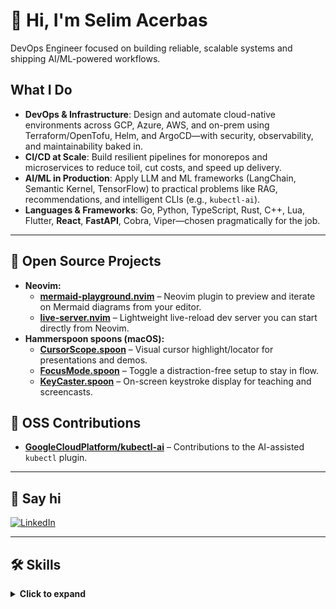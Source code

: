 # 👋 Hi, I'm Selim Acerbas

DevOps Engineer focused on building reliable, scalable systems and shipping AI/ML-powered workflows.

## What I Do
- **DevOps & Infrastructure**: Design and automate cloud-native environments across GCP, Azure, AWS, and on-prem using Terraform/OpenTofu, Helm, and ArgoCD—with security, observability, and maintainability baked in.
- **CI/CD at Scale**: Build resilient pipelines for monorepos and microservices to reduce toil, cut costs, and speed up delivery.
- **AI/ML in Production**: Apply LLM and ML frameworks (LangChain, Semantic Kernel, TensorFlow) to practical problems like RAG, recommendations, and intelligent CLIs (e.g., `kubectl-ai`).
- **Languages & Frameworks**: Go, Python, TypeScript, Rust, C++, Lua, Flutter, **React**, **FastAPI**, Cobra, Viper—chosen pragmatically for the job.

---

## 🧰 Open Source Projects
- **Neovim:**
  - **[mermaid-playground.nvim](https://github.com/selimacerbas/mermaid-playground.nvim)** – Neovim plugin to preview and iterate on Mermaid diagrams from your editor.  
  - **[live-server.nvim](https://github.com/selimacerbas/live-server.nvim)** – Lightweight live-reload dev server you can start directly from Neovim.  
- **Hammerspoon spoons (macOS):**
  - **[CursorScope.spoon](https://github.com/selimacerbas/CursorScope.spoon)** – Visual cursor highlight/locator for presentations and demos.
  - **[FocusMode.spoon](https://github.com/selimacerbas/FocusMode.spoon)** – Toggle a distraction-free setup to stay in flow.
  - **[KeyCaster.spoon](https://github.com/selimacerbas/KeyCaster.spoon)** – On-screen keystroke display for teaching and screencasts.

## 🤝 OSS Contributions

- **[GoogleCloudPlatform/kubectl-ai](https://github.com/GoogleCloudPlatform/kubectl-ai)** – Contributions to the AI-assisted `kubectl` plugin.

---

## 🔗 Say hi

[![LinkedIn](https://img.shields.io/badge/LinkedIn-000000?style=for-the-badge&logo=linkedin&logoColor=white)](https://www.linkedin.com/in/selimacerbas/)

---

## 🛠️ Skills
<details>
<summary><b>Click to expand</b></summary>

### Programming Languages
![Python](https://img.shields.io/badge/Python-000000?style=for-the-badge&logo=python&logoColor=white)
![TypeScript](https://img.shields.io/badge/TypeScript-000000?style=for-the-badge&logo=typescript&logoColor=white)
![Go](https://img.shields.io/badge/Go-000000?style=for-the-badge&logo=go&logoColor=white)
![Rust](https://img.shields.io/badge/Rust-000000?style=for-the-badge&logo=rust&logoColor=white)
![C++](https://img.shields.io/badge/C%2B%2B-000000?style=for-the-badge&logo=c%2B%2B&logoColor=white)
![Dart](https://img.shields.io/badge/Dart-000000?style=for-the-badge&logo=dart&logoColor=white)
![Bash](https://img.shields.io/badge/Bash-000000?style=for-the-badge&logo=gnu-bash&logoColor=white)
![Lua](https://img.shields.io/badge/Lua-000000?style=for-the-badge&logo=lua&logoColor=white)

### Programming Frameworks
![React](https://img.shields.io/badge/React-000000?style=for-the-badge&logo=react&logoColor=white)
![FastAPI](https://img.shields.io/badge/FastAPI-000000?style=for-the-badge&logo=fastapi&logoColor=white)
![TensorFlow](https://img.shields.io/badge/TensorFlow-000000?style=for-the-badge&logo=tensorflow&logoColor=white)
![Keras](https://img.shields.io/badge/Keras-000000?style=for-the-badge&logo=keras&logoColor=white)
![ADK](https://img.shields.io/badge/ADK-000000?style=for-the-badge)
![Semantic_Kernel](https://img.shields.io/badge/Semantic_Kernel-000000?style=for-the-badge&logo=microsoft&logoColor=white)
![LangChain](https://img.shields.io/badge/LangChain-000000?style=for-the-badge&logo=python&logoColor=white)
![RAGFlow](https://img.shields.io/badge/RAGFlow-000000?style=for-the-badge)
![Cobra](https://img.shields.io/badge/Cobra-000000?style=for-the-badge&logo=go&logoColor=white)
![Viper](https://img.shields.io/badge/Viper-000000?style=for-the-badge&logo=go&logoColor=white)
![Flutter](https://img.shields.io/badge/Flutter-000000?style=for-the-badge&logo=flutter&logoColor=white)

### Applied ML / LLM
![Recommender_Systems](https://img.shields.io/badge/Recommender_Systems-000000?style=for-the-badge)
![Reinforcement_Learning](https://img.shields.io/badge/Reinforcement_Learning-000000?style=for-the-badge)
![MCP](https://img.shields.io/badge/MCP-000000?style=for-the-badge)
![RAG](https://img.shields.io/badge/RAG-000000?style=for-the-badge)
![CAG](https://img.shields.io/badge/CAG-000000?style=for-the-badge)
![A2A](https://img.shields.io/badge/A2A-000000?style=for-the-badge)

### Data Processing
![ETL_Pipelines](https://img.shields.io/badge/ETL_Pipelines-000000?style=for-the-badge)
![Real-time_Processing](https://img.shields.io/badge/Real--time_Processing-000000?style=for-the-badge)
![Batch_Jobs](https://img.shields.io/badge/Batch_Jobs-000000?style=for-the-badge)

### DevOps
![Google_Cloud](https://img.shields.io/badge/Google_Cloud-000000?style=for-the-badge&logo=google-cloud&logoColor=white)
![Microsoft_Azure](https://img.shields.io/badge/Microsoft_Azure-000000?style=for-the-badge&logo=microsoft-azure&logoColor=white)
![Amazon_AWS](https://img.shields.io/badge/Amazon_AWS-000000?style=for-the-badge&logo=amazon-aws&logoColor=white)
![Linux](https://img.shields.io/badge/Linux-000000?style=for-the-badge&logo=linux&logoColor=white)
![Docker](https://img.shields.io/badge/Docker-000000?style=for-the-badge&logo=docker&logoColor=white)
![Kubernetes](https://img.shields.io/badge/Kubernetes-000000?style=for-the-badge&logo=kubernetes&logoColor=white)
![OpenShift](https://img.shields.io/badge/OpenShift-000000?style=for-the-badge)
![Elastic_Stack](https://img.shields.io/badge/Elastic_Stack-000000?style=for-the-badge&logo=elastic&logoColor=white)
![Terraform](https://img.shields.io/badge/Terraform-000000?style=for-the-badge&logo=terraform&logoColor=white)
![OpenTofu](https://img.shields.io/badge/OpenTofu-000000?style=for-the-badge&logo=open-tofu&logoColor=white)
![Carvel/YTT](https://img.shields.io/badge/Carvel/YTT-000000?style=for-the-badge&logo=kubernetes&logoColor=white)

### DevOps Frameworks
![Helm](https://img.shields.io/badge/Helm-000000?style=for-the-badge&logo=helm&logoColor=white)
![KPT](https://img.shields.io/badge/KPT-000000?style=for-the-badge&logo=google-cloud&logoColor=white)
![Istio](https://img.shields.io/badge/Istio-000000?style=for-the-badge&logo=istio&logoColor=white)
![Cilium](https://img.shields.io/badge/Cilium-000000?style=for-the-badge&logo=cilium&logoColor=white)
![ArgoCD](https://img.shields.io/badge/ArgoCD-000000?style=for-the-badge&logo=argo&logoColor=white)
![Gatekeeper](https://img.shields.io/badge/Gatekeeper-000000?style=for-the-badge&logo=open-policy-agent&logoColor=white)
![Kyverno](https://img.shields.io/badge/Kyverno-000000?style=for-the-badge&logo=kubernetes&logoColor=white)
![Velero](https://img.shields.io/badge/Velero-000000?style=for-the-badge&logo=velero&logoColor=white)
![Dex](https://img.shields.io/badge/Dex-000000?style=for-the-badge&logo=dex&logoColor=white)
![Prometheus](https://img.shields.io/badge/Prometheus-000000?style=for-the-badge&logo=prometheus&logoColor=white)
![Grafana](https://img.shields.io/badge/Grafana-000000?style=for-the-badge&logo=grafana&logoColor=white)

### Backend
![REST](https://img.shields.io/badge/REST-000000?style=for-the-badge&logo=rest&logoColor=white)
![gRPC](https://img.shields.io/badge/gRPC-000000?style=for-the-badge&logo=grpc&logoColor=white)

### App Security
![WAF](https://img.shields.io/badge/WAF-000000?style=for-the-badge&logo=cloudflare&logoColor=white)
![IAM](https://img.shields.io/badge/IAM-000000?style=for-the-badge&logo=amazon-aws&logoColor=white)

### Databases
![Redis](https://img.shields.io/badge/Redis-000000?style=for-the-badge&logo=redis&logoColor=white)
![MySQL](https://img.shields.io/badge/MySQL-000000?style=for-the-badge&logo=mysql&logoColor=white)
![MongoDB](https://img.shields.io/badge/MongoDB-000000?style=for-the-badge&logo=mongodb&logoColor=white)
![MariaDB](https://img.shields.io/badge/MariaDB-000000?style=for-the-badge&logo=mariadb&logoColor=white)
![PostgreSQL](https://img.shields.io/badge/PostgreSQL-000000?style=for-the-badge&logo=postgresql&logoColor=white)
![Firestore](https://img.shields.io/badge/Firestore-000000?style=for-the-badge&logo=firestore&logoColor=white)

</details>
